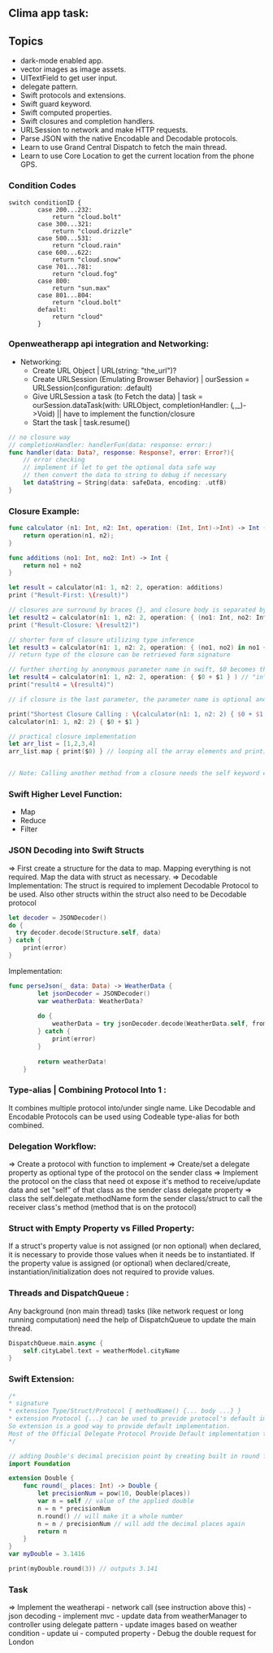 ## Clima app task:

## Topics

* dark-mode enabled app.
* vector images as image assets.
* UITextField to get user input. 
* delegate pattern.
* Swift protocols and extensions. 
* Swift guard keyword. 
* Swift computed properties.
* Swift closures and completion handlers.
* URLSession to network and make HTTP requests.
* Parse JSON with the native Encodable and Decodable protocols. 
* Learn to use Grand Central Dispatch to fetch the main thread.
* Learn to use Core Location to get the current location from the phone GPS. 

### Condition Codes
```
switch conditionID {
        case 200...232:
            return "cloud.bolt"
        case 300...321:
            return "cloud.drizzle"
        case 500...531:
            return "cloud.rain"
        case 600...622:
            return "cloud.snow"
        case 701...781:
            return "cloud.fog"
        case 800:
            return "sun.max"
        case 801...804:
            return "cloud.bolt"
        default:
            return "cloud"
        }
```
### Openweatherapp api integration and Networking:
- Networking: 
    - Create URL Object | URL(string: "the_url")?
    - Create URLSession (Emulating Browser Behavior) | ourSession = URLSession(configuration: .default)
    - Give URLSession a task (to Fetch the data) | task = ourSession.dataTask(with: URLObject, completionHandler: (_,_,_)->Void) || have to implement the function/closure
    - Start the task | task.resume()
```swift
// no closure way
// completionHandler: handlerFun(data: response: error:)
func handler(data: Data?, response: Response?, error: Error?){
    // error checking
    // implement if let to get the optional data safe way
    // then convert the data to string to debug if necessary
    let dataString = String(data: safeData, encoding: .utf8)
}
```

### Closure Example:
```swift
func calculator (n1: Int, n2: Int, operation: (Int, Int)->Int) -> Int {
    return operation(n1, n2);
}

func additions (no1: Int, no2: Int) -> Int {
    return no1 + no2
}

let result = calculator(n1: 1, n2: 2, operation: additions)
print ("Result-First: \(result)")

// closures are surround by braces {}, and closure body is separated by "in" keyword instead of braces from the parameter and return type (signature)
let result2 = calculator(n1: 1, n2: 2, operation: { (no1: Int, no2: Int) -> Int in return no1 + no2 })
print ("Result-Closure: \(result2)")

// shorter form of closure utilizing type inference
let result3 = calculator(n1: 1, n2: 2, operation: { (no1, no2) in no1 + no2 } ) 
// return type of the closure can be retrieved form signature

// further shorting by anonymous parameter name in swift, $0 becomes the 1st parameter, $1 is second and so on
let result4 = calculator(n1: 1, n2: 2, operation: { $0 + $1 } ) // "in" can also be omitted
print("result4 = \(result4)")

// if closure is the last parameter, the parameter name is optional and the closure can be placed after the ending parenthesis (like kotlin)

print("Shortest Closure Calling : \(calculator(n1: 1, n2: 2) { $0 + $1 })")
calculator(n1: 1, n2: 2) { $0 + $1 }

// practical closure implementation
let arr_list = [1,2,3,4]
arr_list.map { print($0) } // looping all the array elements and printing using minimalist code of the swift closure


// Note: Calling another method from a closure needs the self keyword explicitly
```

### Swift Higher Level Function:
* Map
* Reduce
* Filter

### JSON Decoding into Swift Structs
=> First create a structure for the data to map. Mapping everything is not required. Map the data with struct as necessary.
=> Decodable Implementation: The struct is required to implement Decodable Protocol to be used. Also other structs within the struct also need to be Decodable protocol
```swift
let decoder = JSONDecoder()
do {
  try decoder.decode(Structure.self, data)  
} catch {
    print(error)
}
```

Implementation:
```swift
func perseJson(_ data: Data) -> WeatherData {
        let jsonDecoder = JSONDecoder()
        var weatherData: WeatherData?
        
        do {
            weatherData = try jsonDecoder.decode(WeatherData.self, from: data)
        } catch {
            print(error)
        }
        
        return weatherData!
    }
```
### Type-alias | Combining Protocol Into 1 :
It combines multiple protocol into/under single name. Like Decodable and Encodable Protocols can be used using Codeable type-alias for both combined.

### Delegation Workflow:
=> Create a protocol with function to implement
=> Create/set a delegate property as optional type of the protocol on the sender class
=> Implement the protocol on the class that need ot expose it's method to receive/update data and set "self" of that class as the sender class delegate property
=> class the self.delegate.methodName form the sender class/struct to call the receiver class's method (method that is on the protocol)
### Struct with Empty Property vs Filled Property:
If a struct's property value is not assigned (or non optional) when declared, it is necessary to provide those values when it needs be to instantiated. 
If the property value is assigned (or optional) when declared/create, instantiation/initialization does not required to provide values.
### Threads and DispatchQueue :
Any background (non main thread) tasks (like network request or long running computation) need the help of DispatchQueue to update the main thread.
```swift
DispatchQueue.main.async {
    self.cityLabel.text = weatherModel.cityName
}
```
### Swift Extension:
```swift
/*
* signature
* extension Type/Struct/Protocol { methodName() {... body ...} }
* extension Protocol {...} can be used to provide protocol's default implementation later. As protocol method cannot have bodies but just signature
So extension is a good way to provide default implementation. 
Most of the Official Delegate Protocol Provide Default implementation through extension, so we don't need to implement all those protocol methods.
*/

// adding Double's decimal precision point by creating built in round function a param
import Foundation

extension Double {
    func round(_ places: Int) -> Double {
        let precisionNum = pow(10, Double(places))
        var n = self // value of the applied double
        n = n * precisionNum
        n.round() // will make it a whole number
        n = n / precisionNum // will add the decimal places again
        return n
    }
}
var myDouble = 3.1416

print(myDouble.round(3)) // outputs 3.141
```
### Task
=> Implement the weatherapi
    - network call (see instruction above this)
    - json decoding
    - implement mvc
    - update data from weatherManager to controller using delegate pattern
    - update images based on weather condition
    - update ui
    - computed property
    - Debug the double request for London